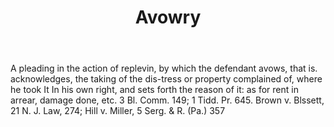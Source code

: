---
title: Avowry
letter: A
permalink: "/definitions/bld-avowry.html"
body: 'A pleading in the action of replevin, by which the defendant avows, that is.
  acknowledges, the taking of the dis-tress or property complained of, where he took
  It In his own right, and sets forth the reason of it: as for rent in arrear, damage
  done, etc. 3 Bl. Comm. 149; 1 Tidd. Pr. 645. Brown v. Blssett, 21 N. J. Law, 274;
  Hill v. Miller, 5 Serg. & R. (Pa.) 357'
published_at: '2018-07-07'
source: Black's Law Dictionary 2nd Ed (1910)
layout: post
---